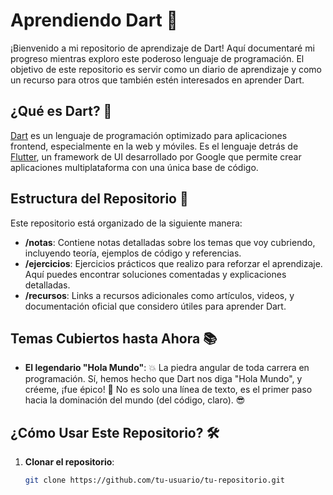 # Aprendiendo Dart 🚀

¡Bienvenido a mi repositorio de aprendizaje de Dart! Aquí documentaré mi progreso mientras exploro este poderoso lenguaje de programación. El objetivo de este repositorio es servir como un diario de aprendizaje y como un recurso para otros que también estén interesados en aprender Dart.

## ¿Qué es Dart? 🎯

[Dart](https://dart.dev/) es un lenguaje de programación optimizado para aplicaciones frontend, especialmente en la web y móviles. Es el lenguaje detrás de [Flutter](https://flutter.dev/), un framework de UI desarrollado por Google que permite crear aplicaciones multiplataforma con una única base de código.

## Estructura del Repositorio 📁

Este repositorio está organizado de la siguiente manera:

- **/notas**: Contiene notas detalladas sobre los temas que voy cubriendo, incluyendo teoría, ejemplos de código y referencias.
- **/ejercicios**: Ejercicios prácticos que realizo para reforzar el aprendizaje. Aquí puedes encontrar soluciones comentadas y explicaciones detalladas.
- **/recursos**: Links a recursos adicionales como artículos, videos, y documentación oficial que considero útiles para aprender Dart.

## Temas Cubiertos hasta Ahora 📚

- **El legendario "Hola Mundo"**: 💥 La piedra angular de toda carrera en programación. Sí, hemos hecho que Dart nos diga "Hola Mundo", y créeme, ¡fue épico! 🎉 No es solo una línea de texto, es el primer paso hacia la dominación del mundo (del código, claro). 😎


## ¿Cómo Usar Este Repositorio? 🛠️

1. **Clonar el repositorio**: 
   ```bash
   git clone https://github.com/tu-usuario/tu-repositorio.git

